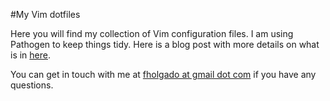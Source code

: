 #My Vim dotfiles

Here you will find my collection of Vim configuration files. I am using Pathogen to keep things tidy. Here is a blog post with more details on what is in [here](http://fhl.gd/qw7u).

You can get in touch with me at [fholgado at gmail dot com](mailto:fholgado@gmail.com) if you have any questions.
